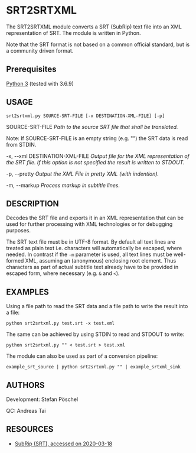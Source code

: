 # SRT2SRTXML
The SRT2SRTXML module converts a SRT (SubRip) text file into an XML
representation of SRT. The module is written in Python.

Note that the SRT format is not based on a common official standard, but
is a community driven format.

## Prerequisites
[Python 3](https://www.python.org) (tested with 3.6.9)

## USAGE

    srt2srtxml.py SOURCE-SRT-FILE [-x DESTINATION-XML-FILE] [-p]

SOURCE-SRT-FILE <i>Path to the source SRT file that shall be translated.</i>

Note: If SOURCE-SRT-FILE is an empty string (e.g. "") the SRT data is read from STDIN.

-x, --xml DESTINATION-XML-FILE <i>Output file for the XML representation of the SRT file. If this option is not specified the result is written to STDOUT.</i>

-p, --pretty <i>Output the XML File in pretty XML (with indention).</i>

-m, --markup <i>Process markup in subtitle lines.</i>


## DESCRIPTION
Decodes the SRT file and exports it in an XML representation that can be
used for further processing with XML technologies or for debugging
purposes.

The SRT text file must be in UTF-8 format. By default all text lines are
treated as plain text i.e. characters will automatically be escaped,
where needed. In contrast if the `-m` parameter is used, all text lines
must be well-formed XML, assuming an (anonymous) enclosing root element.
Thus characters as part of actual subtitle text already have to be
provided in escaped form, where necessary (e.g. `&` and `<`).


## EXAMPLES
Using a file path to read the SRT data and a file path to write the result into a file:

    python srt2srtxml.py test.srt -x test.xml

The same can be achieved by using STDIN to read and STDOUT to write:

    python srt2srtxml.py "" < test.srt > test.xml
    
The module can also be used as part of a conversion pipeline:

    example_srt_source | python srt2srtxml.py "" | example_srtxml_sink

## AUTHORS
Development: Stefan Pöschel

QC: Andreas Tai

## RESOURCES
* [SubRip (SRT), accessed on 2020-03-18](https://en.wikipedia.org/wiki/SubRip)